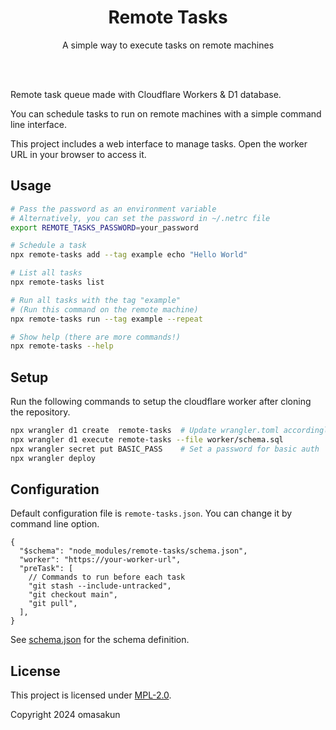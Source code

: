 <!-- TODO: Translation -->
<div align="center">
  <h1>Remote Tasks</h1>
  <p>A simple way to execute tasks on remote machines</p>
</div>
<br>
<br>

Remote task queue made with Cloudflare Workers & D1 database.

You can schedule tasks to run on remote machines with a simple command line interface.

This project includes a web interface to manage tasks. Open the worker URL in your browser to access it.

## Usage

```bash
# Pass the password as an environment variable
# Alternatively, you can set the password in ~/.netrc file
export REMOTE_TASKS_PASSWORD=your_password

# Schedule a task
npx remote-tasks add --tag example echo "Hello World"

# List all tasks
npx remote-tasks list

# Run all tasks with the tag "example"
# (Run this command on the remote machine)
npx remote-tasks run --tag example --repeat

# Show help (there are more commands!)
npx remote-tasks --help
```

## Setup

Run the following commands to setup the cloudflare worker after cloning the repository.

```bash
npx wrangler d1 create  remote-tasks  # Update wrangler.toml accordingly
npx wrangler d1 execute remote-tasks --file worker/schema.sql
npx wrangler secret put BASIC_PASS    # Set a password for basic auth
npx wrangler deploy
```

## Configuration

Default configuration file is `remote-tasks.json`. You can change it by command line option.

```jsonc
{
  "$schema": "node_modules/remote-tasks/schema.json",
  "worker": "https://your-worker-url",
  "preTask": [
    // Commands to run before each task
    "git stash --include-untracked",
    "git checkout main",
    "git pull",
  ],
}
```

See [schema.json](./schema.json) for the schema definition.

## License

This project is licensed under [MPL-2.0](./LICENSE).

Copyright 2024 omasakun
